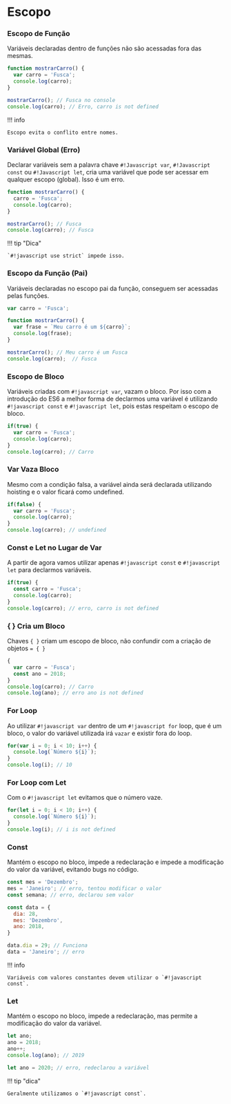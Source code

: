 # Escopo

### Escopo de Função

Variáveis declaradas dentro de funções não são acessadas fora das mesmas.

```js
function mostrarCarro() {
  var carro = 'Fusca';
  console.log(carro);
}

mostrarCarro(); // Fusca no console
console.log(carro); // Erro, carro is not defined
```
!!! info

    Escopo evita o conflito entre nomes.

### Variável Global (Erro)

Declarar variáveis sem a palavra chave `#!Javascript var`, `#!Javascript const` ou `#!Javascript let`, cria uma variável que pode ser acessar em qualquer escopo (global). Isso é um erro.

```js
function mostrarCarro() {
  carro = 'Fusca';
  console.log(carro);
}

mostrarCarro(); // Fusca
console.log(carro); // Fusca
```
!!! tip "Dica"

    `#!javascript use strict` impede isso.

### Escopo da Função (Pai)

Variáveis declaradas no escopo pai da função, conseguem ser acessadas pelas funções.

```js
var carro = 'Fusca';

function mostrarCarro() {
  var frase = `Meu carro é um ${carro}`;
  console.log(frase);
}

mostrarCarro(); // Meu carro é um Fusca
console.log(carro);  // Fusca
```

### Escopo de Bloco 

Variáveis criadas com `#!javascript var`, vazam o bloco. Por isso com a introdução do ES6 a melhor forma de declarmos uma variável é utilizando `#!javascript const` e `#!javascript let`, pois estas respeitam o escopo de bloco.

```js
if(true) {
  var carro = 'Fusca';
  console.log(carro);
}
console.log(carro); // Carro
```

### Var Vaza Bloco

Mesmo com a condição falsa, a variável ainda será declarada utilizando hoisting e o valor ficará como undefined.

```js
if(false) {
  var carro = 'Fusca';
  console.log(carro);
}
console.log(carro); // undefined
```

### Const e Let no Lugar de Var

A partir de agora vamos utilizar apenas `#!javascript const` e `#!javascript let` para declarmos variáveis.

```js
if(true) {
  const carro = 'Fusca';
  console.log(carro);
}
console.log(carro); // erro, carro is not defined
```

### { } Cria um Bloco

Chaves `{ }` criam um escopo de bloco, não confundir com a criação de objetos `= { }`

```js
{
  var carro = 'Fusca';
  const ano = 2018;
}
console.log(carro); // Carro
console.log(ano); // erro ano is not defined
```

### For Loop

Ao utilizar `#!javascript var` dentro de um `#!javascript for` loop, que é um bloco, o valor do variável utilizada irá `vazar` e existir fora do loop.

```js
for(var i = 0; i < 10; i++) {
  console.log(`Número ${i}`);
}
console.log(i); // 10
```

### For Loop com Let

Com o `#!javascript let` evitamos que o número vaze.

```js
for(let i = 0; i < 10; i++) {
  console.log(`Número ${i}`);
}
console.log(i); // i is not defined
```

### Const

Mantém o escopo no bloco, impede a redeclaração e impede a modificação do valor da variável, evitando bugs no código.

```js
const mes = 'Dezembro';
mes = 'Janeiro'; // erro, tentou modificar o valor
const semana; // erro, declarou sem valor

const data = {
  dia: 28,
  mes: 'Dezembro',
  ano: 2018,
}

data.dia = 29; // Funciona
data = 'Janeiro'; // erro
```

!!! info

    Variáveis com valores constantes devem utilizar o `#!javascript const`.

### Let

Mantém o escopo no bloco, impede a redeclaração, mas permite a modificação do valor da variável.
```js
let ano;
ano = 2018;
ano++;
console.log(ano); // 2019

let ano = 2020; // erro, redeclarou a variável
```
!!! tip "dica"

    Geralmente utilizamos o `#!javascript const`.















